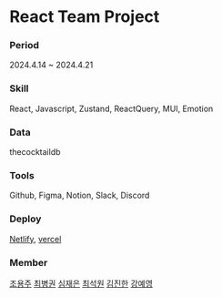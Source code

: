 # React Team Project

### Period
2024.4.14 ~ 2024.4.21
### Skill
React, Javascript, Zustand, ReactQuery, MUI, Emotion
### Data
thecocktaildb
### Tools
Github, Figma, Notion, Slack, Discord
### Deploy
[Netlify](https://shakedrink.netlify.app/), [vercel](https://shake-drink.vercel.app/)
### Member
[조용주](https://github.com/pizzaYami) 
[최병권](https://github.com/shanghanrun) 
[심재은](https://github.com/simi-22) 
[최석원](https://github.com/tjrdnjs123) 
[김진한](https://github.com/MR-Gnani) 
[강예영](https://github.com/hey-anna)
